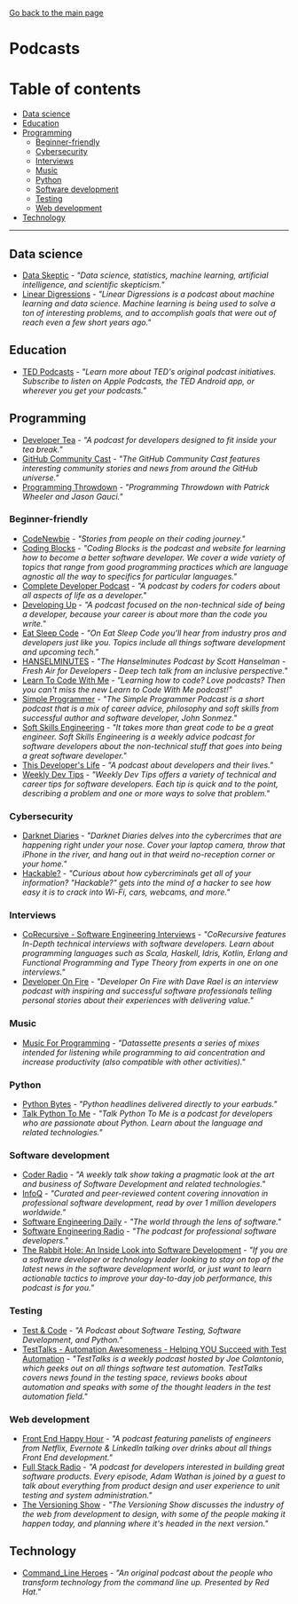 [Go back to the main page](https://github.com/world-class/REPL)

# Podcasts
# Table of contents
<!-- vim-markdown-toc GFM -->

* [Data science](#data-science)
* [Education](#education)
* [Programming](#programming)
    * [Beginner-friendly](#beginner-friendly)
    * [Cybersecurity](#cybersecurity)
    * [Interviews](#interviews)
    * [Music](#music)
    * [Python](#python)
    * [Software development](#software-development)
    * [Testing](#testing)
    * [Web development](#web-development)
* [Technology](#technology)

<!-- vim-markdown-toc -->

---

## Data science
- [Data Skeptic](https://dataskeptic.com/) - *"Data science, statistics, machine learning, artificial intelligence, and scientific skepticism."*
- [Linear Digressions](http://lineardigressions.com/) - *"Linear Digressions is a podcast about machine learning and data science. Machine learning is being used to solve a ton of interesting problems, and to accomplish goals that were out of reach even a few short years ago."*

## Education
- [TED Podcasts](https://www.ted.com/podcasts) - *"Learn more about TED's original podcast initiatives. Subscribe to listen on Apple Podcasts, the TED Android app, or wherever you get your podcasts."*

## Programming
- [Developer Tea](https://spec.fm/podcasts/developer-tea) - *"A podcast for developers designed to fit inside your tea break."*
- [GitHub Community Cast](https://player.fm/series/github-community-cast) - *"The GitHub Community Cast features interesting community stories and news from around the GitHub universe."*
- [Programming Throwdown](https://www.programmingthrowdown.com/) - *"Programming Throwdown with Patrick Wheeler and Jason Gauci."*

### Beginner-friendly
- [CodeNewbie](https://www.codenewbie.org/podcast/) - *"Stories from people on their coding journey."*
- [Coding Blocks](https://www.codingblocks.net/) - *"Coding Blocks is the podcast and website for learning how to become a better software developer. We cover a wide variety of topics that range from good programming practices which are language agnostic all the way to specifics for particular languages."*
- [Complete Developer Podcast](https://player.fm/series/series-2257924) - *"A podcast by coders for coders about all aspects of life as a developer."*
- [Developing Up](https://player.fm/series/series-1402140) - *"A podcast focused on the non-technical side of being a developer, because your career is about more than the code you write."*
- [Eat Sleep Code](http://pca.st/lDZb) - *"On Eat Sleep Code you'll hear from industry pros and developers just like you. Topics include all things software development and upcoming tech."*
- [HANSELMINUTES](https://www.hanselminutes.com/) - *"The Hanselminutes Podcast by Scott Hanselman - Fresh Air for Developers - Deep tech talk from an inclusive perspective."*
- [Learn To Code With Me](https://learntocodewith.me/podcast/) - *"Learning how to code? Love podcasts? Then you can&#039;t miss the *new* Learn to Code With Me podcast!"*
- [Simple Programmer](https://player.fm/series/74672) - *"The Simple Programmer Podcast is a short podcast that is a mix of career advice, philosophy and soft skills from successful author and software developer, John Sonmez."*
- [Soft Skills Engineering](https://player.fm/series/soft-skills-engineering-133571) - *"It takes more than great code to be a great engineer. Soft Skills Engineering is a weekly advice podcast for software developers about the non-technical stuff that goes into being a great software developer."*
- [This Developer's Life](http://thisdeveloperslife.com/) - *"A podcast about developers and their lives."*
- [Weekly Dev Tips](https://player.fm/series/weekly-dev-tips) - *"Weekly Dev Tips offers a variety of technical and career tips for software developers. Each tip is quick and to the point, describing a problem and one or more ways to solve that problem."*

### Cybersecurity
- [Darknet Diaries](https://darknetdiaries.com/) - *"Darknet Diaries delves into the cybercrimes that are happening right under your nose. Cover your laptop camera, throw that iPhone in the river, and hang out in that weird no-reception corner or your home."*
- [Hackable?](https://hackablepodcast.com/) - *"Curious about how cybercriminals get all of your information? "Hackable?" gets into the mind of a hacker to see how easy it is to crack into Wi-Fi, cars, webcams, and more."*

### Interviews
- [CoRecursive - Software Engineering Interviews](https://player.fm/series/corecursive-software-engineering-interviews) - *"CoRecursive features In-Depth technical interviews with software developers. Learn about programming languages such as Scala, Haskell, Idris, Kotlin, Erlang and Functional Programming and Type Theory from experts in one on one interviews."*
- [Developer On Fire](https://player.fm/series/developer-on-fire-117746) - *"Developer On Fire with Dave Rael is an interview podcast with inspiring and successful software professionals telling personal stories about their experiences with delivering value."*

### Music
- [Music For Programming](http://musicforprogramming.net/) - *"Datassette presents a series of mixes intended for listening while programming to aid concentration and increase productivity (also compatible with other activities)."*

### Python
- [Python Bytes](https://pythonbytes.fm/) - *"Python headlines delivered directly to your earbuds."*
- [Talk Python To Me](https://talkpython.fm/) - *"Talk Python To Me is a podcast for developers who are passionate about Python. Learn about the language and related technologies."*

### Software development
- [Coder Radio](https://player.fm/series/coder-radio-2440919) - *"A weekly talk show taking a pragmatic look at the art and business of Software Development and related technologies."*
- [InfoQ](https://www.infoq.com/the-infoq-podcast) - *"Curated and peer-reviewed content covering innovation in professional software development, read by over 1 million developers worldwide."*
- [Software Engineering Daily](https://softwareengineeringdaily.com) - *"The world through the lens of software."*
- [Software Engineering Radio](https://www.se-radio.net/) - *"The podcast for professional software developers."*
- [The Rabbit Hole: An Inside Look into Software Development](https://player.fm/series/the-rabbit-hole-an-inside-look-into-software-development) - *"If you are a software developer or technology leader looking to stay on top of the latest news in the software development world, or just want to learn actionable tactics to improve your day-to-day job performance, this podcast is for you."*

### Testing
- [Test & Code](https://testandcode.com/) - *"A Podcast about Software Testing, Software Development, and Python."*
- [TestTalks - Automation Awesomeness - Helping YOU Succeed with Test Automation](https://player.fm/series/testtalks-automation-awesomeness-helping-you-succeed-with-test-automation-2391007) - *"TestTalks is a weekly podcast hosted by Joe Colantonio, which geeks out on all things software test automation. TestTalks covers news found in the testing space, reviews books about automation and speaks with some of the thought leaders in the test automation field."*

### Web development
- [Front End Happy Hour](https://player.fm/series/front-end-happy-hour-131187) - *"A podcast featuring panelists of engineers from Netflix, Evernote & LinkedIn talking over drinks about all things Front End development."*
- [Full Stack Radio](https://player.fm/series/series-1401837) - *"A podcast for developers interested in building great software products. Every episode, Adam Wathan is joined by a guest to talk about everything from product design and user experience to unit testing and system administration."*
- [The Versioning Show](https://www.sitepoint.com/versioning-show/) - *"The Versioning Show discusses the industry of the web from development to design, with some of the people making it happen today, and planning where it's headed in the next version."*

## Technology
- [Command_Line Heroes](https://www.redhat.com/en/command-line-heroes) - *"An original podcast about the people who transform technology from the command line up. Presented by Red Hat."*
